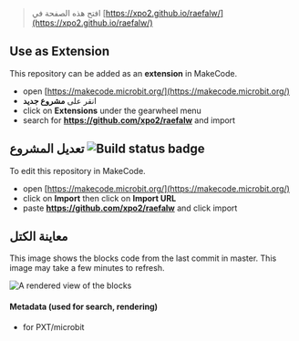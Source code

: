 
> افتح هذه الصفحة في [https://xpo2.github.io/raefalw/](https://xpo2.github.io/raefalw/)

## Use as Extension

This repository can be added as an **extension** in MakeCode.

* open [https://makecode.microbit.org/](https://makecode.microbit.org/)
* انقر على **مشروع جديد**
* click on **Extensions** under the gearwheel menu
* search for **https://github.com/xpo2/raefalw** and import

## تعديل المشروع ![Build status badge](https://github.com/xpo2/raefalw/workflows/MakeCode/badge.svg)

To edit this repository in MakeCode.

* open [https://makecode.microbit.org/](https://makecode.microbit.org/)
* click on **Import** then click on **Import URL**
* paste **https://github.com/xpo2/raefalw** and click import

## معاينة الكتل

This image shows the blocks code from the last commit in master.
This image may take a few minutes to refresh.

![A rendered view of the blocks](https://github.com/xpo2/raefalw/raw/master/.github/makecode/blocks.png)

#### Metadata (used for search, rendering)

* for PXT/microbit
<script src="https://makecode.com/gh-pages-embed.js"></script><script>makeCodeRender("{{ site.makecode.home_url }}", "{{ site.github.owner_name }}/{{ site.github.repository_name }}");</script>
